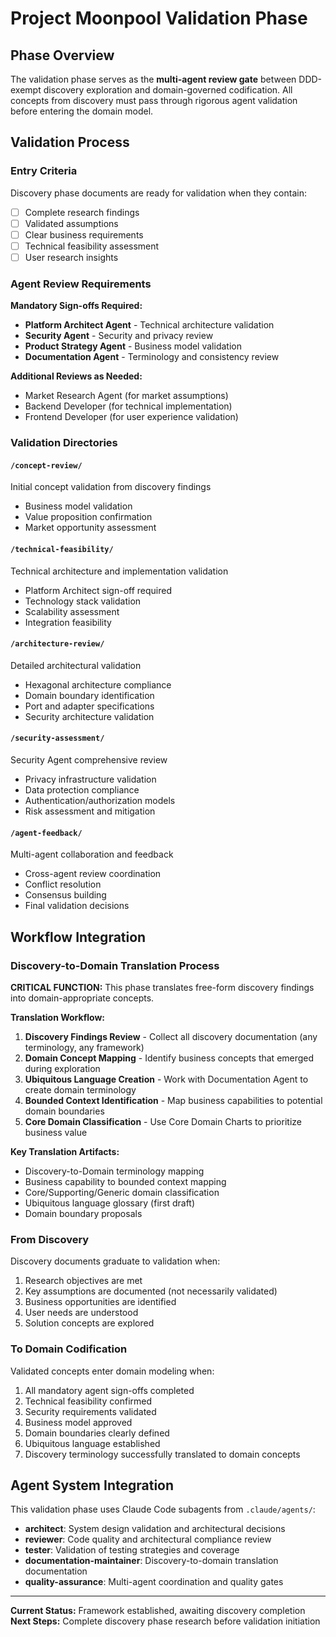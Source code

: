 # Project Moonpool Validation Phase

## Phase Overview

The validation phase serves as the **multi-agent review gate** between DDD-exempt discovery exploration and domain-governed codification. All concepts from discovery must pass through rigorous agent validation before entering the domain model.

## Validation Process

### Entry Criteria
Discovery phase documents are ready for validation when they contain:
- [ ] Complete research findings
- [ ] Validated assumptions  
- [ ] Clear business requirements
- [ ] Technical feasibility assessment
- [ ] User research insights

### Agent Review Requirements

**Mandatory Sign-offs Required:**
- **Platform Architect Agent** - Technical architecture validation
- **Security Agent** - Security and privacy review  
- **Product Strategy Agent** - Business model validation
- **Documentation Agent** - Terminology and consistency review

**Additional Reviews as Needed:**
- Market Research Agent (for market assumptions)
- Backend Developer (for technical implementation)
- Frontend Developer (for user experience validation)

### Validation Directories

#### `/concept-review/`
Initial concept validation from discovery findings
- Business model validation
- Value proposition confirmation  
- Market opportunity assessment

#### `/technical-feasibility/`
Technical architecture and implementation validation
- Platform Architect sign-off required
- Technology stack validation
- Scalability assessment
- Integration feasibility

#### `/architecture-review/`
Detailed architectural validation
- Hexagonal architecture compliance
- Domain boundary identification
- Port and adapter specifications
- Security architecture validation

#### `/security-assessment/`
Security Agent comprehensive review
- Privacy infrastructure validation
- Data protection compliance
- Authentication/authorization models
- Risk assessment and mitigation

#### `/agent-feedback/`
Multi-agent collaboration and feedback
- Cross-agent review coordination
- Conflict resolution
- Consensus building
- Final validation decisions

## Workflow Integration

### Discovery-to-Domain Translation Process

**CRITICAL FUNCTION:** This phase translates free-form discovery findings into domain-appropriate concepts.

**Translation Workflow:**
1. **Discovery Findings Review** - Collect all discovery documentation (any terminology, any framework)
2. **Domain Concept Mapping** - Identify business concepts that emerged during exploration
3. **Ubiquitous Language Creation** - Work with Documentation Agent to create domain terminology
4. **Bounded Context Identification** - Map business capabilities to potential domain boundaries
5. **Core Domain Classification** - Use Core Domain Charts to prioritize business value

**Key Translation Artifacts:**
- Discovery-to-Domain terminology mapping
- Business capability to bounded context mapping
- Core/Supporting/Generic domain classification
- Ubiquitous language glossary (first draft)
- Domain boundary proposals

### From Discovery
Discovery documents graduate to validation when:
1. Research objectives are met
2. Key assumptions are documented (not necessarily validated)
3. Business opportunities are identified
4. User needs are understood
5. Solution concepts are explored

### To Domain Codification  
Validated concepts enter domain modeling when:
1. All mandatory agent sign-offs completed
2. Technical feasibility confirmed
3. Security requirements validated  
4. Business model approved
5. Domain boundaries clearly defined
6. Ubiquitous language established
7. Discovery terminology successfully translated to domain concepts

## Agent System Integration

This validation phase uses Claude Code subagents from `.claude/agents/`:
- **architect**: System design validation and architectural decisions
- **reviewer**: Code quality and architectural compliance review
- **tester**: Validation of testing strategies and coverage
- **documentation-maintainer**: Discovery-to-domain translation documentation
- **quality-assurance**: Multi-agent coordination and quality gates

---

**Current Status:** Framework established, awaiting discovery completion  
**Next Steps:** Complete discovery phase research before validation initiation